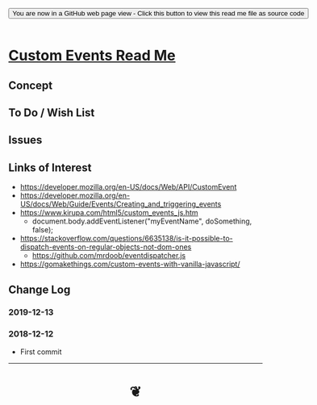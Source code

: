 
<span style=display:none; >[You are now in a GitHub source code view - click this link to view Read Me file as a web page]( https://jaanga.github.io/#cookbook-html/examples/events/custom-events/README.md "View file as a web page." ) </span>

<div><input type=button class = 'btn btn-secondary btn-sm' onclick="window.location.href='https://github.com/jaanga/jaanga.github.io/blob/master/cookbook-html/examples/events/custom-events/README.md'";
value='You are now in a GitHub web page view - Click this button to view this read me file as source code' ></div>

<br>

# [Custom Events Read Me]( #cookbook-html/examples/events/custom-events/README.md )

<!--
<iframe src=https://jaanga.github.io/cookbook-html/examples/events/custom-events/cookbook-html/examples/events/custom-events.html width=100% height=500px >Iframes are not viewable in GitHub source code views</iframe>
_<small>Custom Events</small>_

## Full Screen: [Custom Events]( https://jaanga.github.io/cookbook-html/examples/events/custom-events/cookbook-html/examples/events/custom-events.html )
-->


## Concept


## To Do / Wish List


## Issues




## Links of Interest

* https://developer.mozilla.org/en-US/docs/Web/API/CustomEvent
* https://developer.mozilla.org/en-US/docs/Web/Guide/Events/Creating_and_triggering_events
* https://www.kirupa.com/html5/custom_events_js.htm
	* document.body.addEventListener("myEventName", doSomething, false);
* https://stackoverflow.com/questions/6635138/is-it-possible-to-dispatch-events-on-regular-objects-not-dom-ones
	* https://github.com/mrdoob/eventdispatcher.js
* https://gomakethings.com/custom-events-with-vanilla-javascript/

## Change Log


### 2019-12-13


### 2018-12-12

* First commit


***

# <center title="hello!" ><a href=javascript:window.scrollTo(0,0); style=text-decoration:none; > ❦ </a></center>

